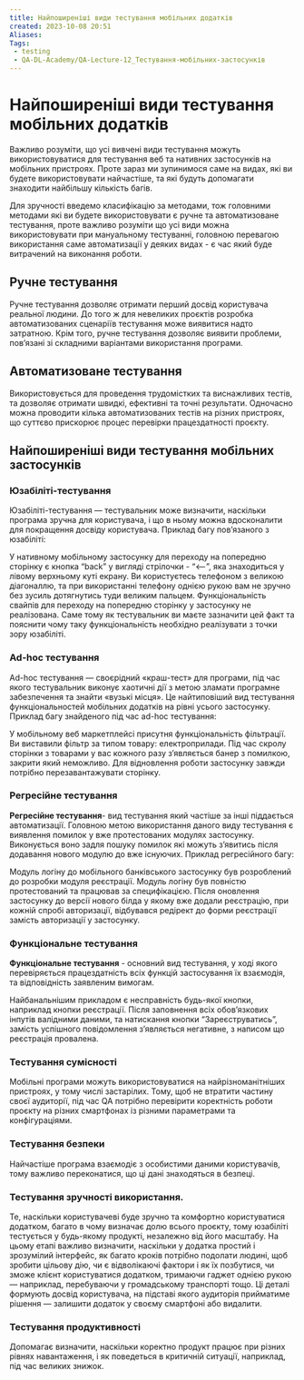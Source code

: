 ```yaml
---
title: Найпоширеніші види тестування мобільних додатків
created: 2023-10-08 20:51
Aliases:
Tags: 
 - testing
 - QA-DL-Academy/QA-Lecture-12_Тестування-мобільних-застосунків
---
```

# Найпоширеніші види тестування мобільних додатків

Важливо розуміти, що усі вивчені види тестування можуть використовуватися для тестування веб та нативних застосунків на мобільних пристроях. Проте зараз ми зупинимося саме на видах, які ви будете використовувати найчастіше, та які будуть допомагати знаходити найбільшу кількість багів. 

Для зручності введемо класифікацію за методами, тож головними методами які ви будете використовувати є ручне та автоматизоване тестування, проте важливо розуміти що усі види можна використовувати при мануальному тестуванні, головною перевагою використання саме автоматизації у деяких видах - є час який буде витрачений на виконання роботи.

## Ручне тестування

Ручне тестування дозволяє отримати перший досвід користувача реальної людини. До того ж для невеликих проєктів розробка автоматизованих сценаріїв тестування може виявитися надто затратною. Крім того, ручне тестування дозволяє виявити проблеми, пов’язані зі складними варіантами використання програми. 

## Автоматизоване тестування

Використовується для проведення трудомістких та виснажливих тестів, та дозволяє отримати швидкі, ефективні та точні результати. Одночасно можна проводити кілька автоматизованих тестів на різних пристроях, що суттєво прискорює процес перевірки працездатності проєкту.





## Найпоширеніші види тестування мобільних застосунків
### Юзабіліті-тестування 

Юзабіліті-тестування  — тестувальник може визначити, наскільки програма зручна для користувача, і що в ньому можна вдосконалити для покращення досвіду користувача. Приклад багу повʼязаного з юзабіліті:

У нативному мобільному застосунку для переходу на попередню сторінку є кнопка “back” у вигляді стрілочки - “&lt;--”, яка знаходиться у лівому верхньому куті екрану. Ви користуєтесь телефоном з великою діагоналлю, та при використанні телефону однією рукою вам не зручно без зусиль дотягнутись туди великим пальцем. Функціональність свайпів для переходу на попередню сторінку у застосунку не реалізована. Саме тому як тестувальник ви маєте зазначити цей факт та пояснити чому таку функціональність необхідно реалізувати з точки зору юзабіліті.

### Ad-hoc тестування

Ad-hoc тестування — своєрідний «краш-тест» для програми, під час якого тестувальник виконує хаотичні дії з метою зламати програмне забезпечення та знайти «вузькі місця». Це найтиповіший вид тестування функціональностей мобільних додатків на рівні усього застосунку. Приклад багу знайденого під час ad-hoc тестування:

У мобільному веб маркетплейсі присутня функціональність фільтрації. Ви виставили фільтр за типом товару: електроприлади. Під час скролу сторінки з товарами у вас кожного разу зʼявляється банер з помилкою, закрити який неможливо. Для відновлення роботи застосунку завжди потрібно перезавантажувати сторінку. 

### Регресійне тестування

**Регресійне тестування**- вид тестування який частіше за інші піддається автоматизації. Головною метою використання даного виду тестування є виявлення помилок у вже протестованих модулях застосунку. Виконується воно задля пошуку помилок які можуть зʼявитись після додавання нового модулю до вже існуючих.  Приклад регресійного багу:

Модуль логіну до мобільного банківського застосунку був розроблений до розробки модуля реєстрації. Модуль логіну був повністю протестований та працював за специфікацією. Після оновлення застосунку до версії нового білда у якому вже додали реєстрацію, при кожній спробі авторизації, відбувався редірект до форми реєстрації замість авторизації у застосунку. 

### Функціональне тестування

**Функціональне тестування** - основний вид тестування, у ході якого перевіряється працездатність всіх функцій застосування їх взаємодія, та відповідність заявленим вимогам.

Найбанальнішим прикладом є несправність будь-якої кнопки, наприклад кнопки реєстрації. Після заповнення всіх обовʼязкових інпутів валідними даними, та натискання кнопки “Зареєструватись”, замість успішного повідомлення зʼявляється негативне, з написом що реєстрація провалена.

### Тестування сумісності

Мобільні програми можуть використовуватися на найрізноманітніших пристроях, у тому числі застарілих. Тому, щоб не втратити частину своєї аудиторії, під час QA потрібно перевірити коректність роботи проєкту на різних смартфонах із різними параметрами та конфігураціями.

### Тестування безпеки

Найчастіше програма взаємодіє з особистими даними користувачів, тому важливо переконатися, що ці дані знаходяться в безпеці.

### Тестування зручності використання.

Те, наскільки користувачеві буде зручно та комфортно користуватися додатком, багато в чому визначає долю всього проєкту, тому юзабіліті тестується у будь-якому продукті, незалежно від його масштабу. На цьому етапі важливо визначити, наскільки у додатка простий і зрозумілий інтерфейс, як багато кроків потрібно подолати людині, щоб зробити цільову дію, чи є відволікаючі фактори і як їх позбутися, чи зможе клієнт користуватися додатком, тримаючи гаджет однією рукою — наприклад, перебуваючи у громадському транспорті тощо. Ці деталі формують досвід користувача, на підставі якого аудиторія прийматиме рішення — залишити додаток у своєму смартфоні або видалити.

### Тестування продуктивності

Допомагає визначити, наскільки коректно продукт працює при різних рівнях навантаження, і як поведеться в критичній ситуації, наприклад, під час великих знижок.